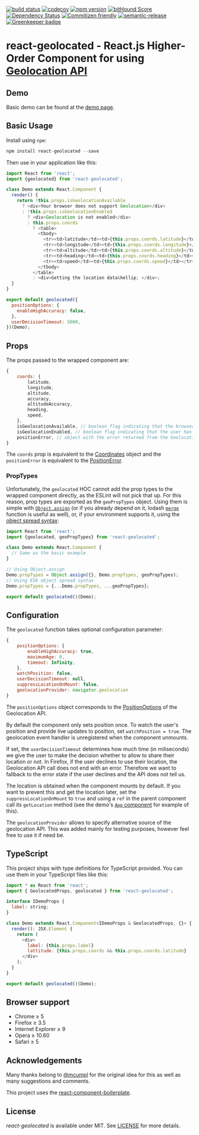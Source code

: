 [![build status](https://secure.travis-ci.org/no23reason/react-geolocated.svg)](http://travis-ci.org/no23reason/react-geolocated)
[![codecov](https://codecov.io/gh/no23reason/react-geolocated/branch/master/graph/badge.svg)](https://codecov.io/gh/no23reason/react-geolocated)
[![npm version](https://img.shields.io/npm/v/react-geolocated.svg)](https://www.npmjs.com/package/react-geolocated)
[![bitHound Score](https://www.bithound.io/github/no23reason/react-geolocated/badges/score.svg)](https://www.bithound.io/github/no23reason/react-geolocated)
[![Dependency Status](https://david-dm.org/no23reason/react-geolocated.svg)](https://david-dm.org/no23reason/react-geolocated)
[![Commitizen friendly](https://img.shields.io/badge/commitizen-friendly-brightgreen.svg)](http://commitizen.github.io/cz-cli/)
[![semantic-release](https://img.shields.io/badge/%20%20%F0%9F%93%A6%F0%9F%9A%80-semantic--release-e10079.svg)](https://github.com/semantic-release/semantic-release)
[![Greenkeeper badge](https://badges.greenkeeper.io/no23reason/react-geolocated.svg)](https://greenkeeper.io/)
# react-geolocated - React.js Higher-Order Component for using [Geolocation API](https://developer.mozilla.org/en-US/docs/Web/API/Geolocation)

## Demo
Basic demo can be found at the [demo page](https://no23reason.github.io/react-geolocated/).

## Basic Usage

Install using `npm`:
```js
npm install react-geolocated --save
```

Then use in your application like this:

```js
import React from 'react';
import {geolocated} from 'react-geolocated';

class Demo extends React.Component {
  render() {
    return !this.props.isGeolocationAvailable
      ? <div>Your browser does not support Geolocation</div>
      : !this.props.isGeolocationEnabled
        ? <div>Geolocation is not enabled</div>
        : this.props.coords
          ? <table>
            <tbody>
              <tr><td>latitude</td><td>{this.props.coords.latitude}</td></tr>
              <tr><td>longitude</td><td>{this.props.coords.longitude}</td></tr>
              <tr><td>altitude</td><td>{this.props.coords.altitude}</td></tr>
              <tr><td>heading</td><td>{this.props.coords.heading}</td></tr>
              <tr><td>speed</td><td>{this.props.coords.speed}</td></tr>
            </tbody>
          </table>
          : <div>Getting the location data&hellip; </div>;
  }
}

export default geolocated({
  positionOptions: {
    enableHighAccuracy: false,
  },
  userDecisionTimeout: 5000,
})(Demo);
```

## Props
The props passed to the wrapped component are:
```js
{
    coords: {
        latitude,
        longitude,
        altitude,
        accuracy,
        altitudeAccuracy,
        heading,
        speed,
    },
    isGeolocationAvailable, // boolean flag indicating that the browser supports the Geolocation API
    isGeolocationEnabled, // boolean flag indicating that the user has allowed the use of the Geolocation API
    positionError, // object with the error returned from the Geolocation API call
}
```
The `coords` prop is equivalent to the [Coordinates](https://developer.mozilla.org/en-US/docs/Web/API/Coordinates) object and the `positionError` is equivalent to the [PositionError](https://developer.mozilla.org/en-US/docs/Web/API/PositionError).

### PropTypes
Unfortunately, the `geolocated` HOC cannot add the prop types to the wrapped component directly, as the ESLint will not pick that up.  For this reason, prop types are exported as the `geoPropTypes` object.
Using them is simple with [`Object.assign`](https://developer.mozilla.org/en-US/docs/Web/JavaScript/Reference/Global_Objects/Object/assign)
(or if you already depend on it, lodash [`merge`](https://lodash.com/docs#merge) function is useful as well),
or, if your environment supports it, using the [object spread syntax](https://developer.mozilla.org/cs/docs/Web/JavaScript/Reference/Operators/Destructuring_assignment):
```js
import React from 'react';
import {geolocated, geoPropTypes} from 'react-geolocated';

class Demo extends React.Component {
  // Same as the basic example
}

// Using Object.assign
Demo.propTypes = Object.assign({}, Demo.propTypes, geoPropTypes);
// Using ES6 object spread syntax
Demo.propTypes = {...Demo.propTypes, ...geoPropTypes};

export default geolocated()(Demo);
```

## Configuration
The `geolocated` function takes optional configuration parameter:
```js
{
    positionOptions: {
        enableHighAccuracy: true,
        maximumAge: 0,
        timeout: Infinity,
    },
    watchPosition: false,
    userDecisionTimeout: null,
    suppressLocationOnMount: false,
    geolocationProvider: navigator.geolocation
}
```
The `positionOptions` object corresponds to the [PositionOptions](https://developer.mozilla.org/en-US/docs/Web/API/PositionOptions) of the Geolocation API.

By default the component only sets position once.  To watch the user's position and provide live updates to position, set `watchPosition = true`.  The geolocation event handler is unregistered when the component unmounts.

If set, the `userDecisionTimeout` determines how much time (in miliseconds) we give the user to make the decision whether to allow to share their location or not.
In Firefox, if the user declines to use their location, the Geolocation API call does not end with an error.
Therefore we want to fallback to the error state if the user declines and the API does not tell us.

The location is obtained when the component mounts by default. If you want to prevent this and get the location later, set the `suppressLocationOnMount` to `true` and using a `ref` in the parent component call its `getLocation` method (see the demo's [`App` component](https://github.com/no23reason/react-geolocated/blob/dcbe587880751519a6ac6adaa6c49780b609e3c2/demo/App.jsx#L14-L21) for example of this).

The `geolocationProvider` allows to specify alternative source of the geolocation API. This was added mainly for testing purposes, however feel free to use it if need be.

## TypeScript
This project ships with type definitions for TypeScript provided. You can use them in your TypeScript files like this:
```js
import * as React from 'react';
import { GeolocatedProps, geolocated } from 'react-geolocated';

interface IDemoProps {
  label: string;
}

class Demo extends React.Component<IDemoProps & GeolocatedProps, {}> {
  render(): JSX.Element {
    return (
      <div>
        label: {this.props.label}
        lattitude: {this.props.coords && this.props.coords.latitude}
      </div>
    );
  }
}

export default geolocated()(Demo);
```

## Browser support
  * Chrome &ge; 5
  * Firefox &ge; 3.5
  * Internet Explorer &ge; 9
  * Opera &ge; 10.60
  * Safari &ge; 5

## Acknowledgements

Many thanks belong to [@mcumpl](https://github.com/mcumpl) for the original idea for this as well as many suggestions and comments.

This project uses the [react-component-boilerplate](https://github.com/survivejs/react-component-boilerplate).

## License

*react-geolocated* is available under MIT. See [LICENSE](https://github.com/no23reason/react-geolocated/tree/master/LICENSE) for more details.
